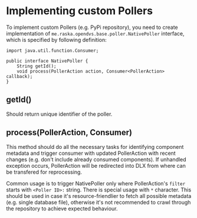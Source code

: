 # Implementing custom Pollers

To implement custom Pollers (e.g. PyPi repository), you need to create implementation of `me.raska.opendvs.base.poller.NativePoller` interface, which is specified by following definition:
```
import java.util.function.Consumer;

public interface NativePoller {
    String getId();
    void process(PollerAction action, Consumer<PollerAction> callback);
}
```


## getId()
Should return unique identifier of the poller.

## process(PollerAction, Consumer<PollerAction>)
This method should do all the necessary tasks for identifying component metadata and trigger consumer with updated PollerAction with recent changes (e.g. don't include already consumed components). If unhandled exception occurs, PollerAction will be redirected into DLX from where can be transfered for reprocessing.

Common usage is to trigger NativePoller only where PollerAction's `filter` starts with `<Poller ID>:` string. There is special usage with `*` character. This should be used in case it's resource-friendlier to fetch all possible metadata (e.g. single database file), otherwise it's not recommended to crawl through the repository to achieve expected behaviour.
